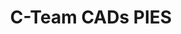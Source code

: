 ---
title: C-Team CADs PIES
redirect_to: https://forms.gle/SmBYFnvv8S6vUxxQ9
redirect_from: 
  - /Post-Evaluation
  - /post-evaluation
---